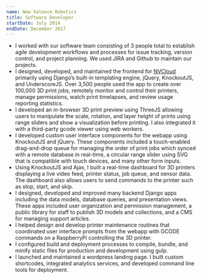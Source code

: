 ```yaml
---
name: New Valence Robotics
title: Software Developer
startDate: July 2014
endDate: December 2017
---
```


-   I worked with our software team consisting of 3 people total to establish agile development workflows and processes for issue tracking, version control, and project planning. We used JIRA and Github to maintain our projects.
-   I designed, developed, and maintained the frontend for <a href="https://www.youtube.com/watch?v=lj7isSJIBQ0&t=42s" target="_blank">NVCloud</a> primarily using Django’s built-in templating engine, jQuery, KnockoutJS, and UnderscoreJS. Over 3,500 people used the app to create over 100,000 3D print jobs, remotely monitor and control their printers, manage permissions, watch print timelapses, and review usage reporting statistics.
-   I developed an in-browser 3D print preview using ThreeJS allowing users to manipulate the scale, rotation, and layer height of prints using range sliders and show a visualization before printing. I also integrated it with a third-party gcode viewer using web workers.
-   I developed custom user interface components for the webapp using KnockoutJS and jQuery. These components included a touch-enabled drag-and-drop queue for managing the order of print jobs which synced with a remote database in real-time, a circular range slider using SVG that is compatible with touch devices, and many other form inputs.
-   Using KnockoutJS and Ajax, I built a real-time dashboard for 3D printers displaying a live video feed, printer status, job queue, and sensor data. The dashboard also allows users to send commands to the printer such as stop, start, and skip.
-   I designed, developed and improved many backend Django apps including the data models, database queries, and presentation views. These apps included user organization and permission management, a public library for staff to publish 3D models and collections, and a CMS for managing support articles.
-   I helped design and develop printer maintenance routines that coordinated user interface prompts from the webapp with GCODE commands on a RaspberryPi controlling the 3D printer.
-   I configured build and deployment processes to compile, bundle, and minify static files for production and development using gulp.
-   I launched and maintained a wordpress landing page. I built custom shortcodes, integrated analytics services, and developed command line tools for deployment.
